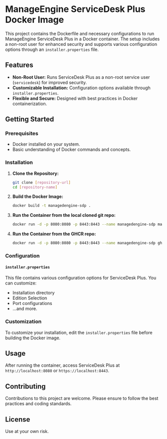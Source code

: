 # ManageEngine ServiceDesk Plus Docker Image

This project contains the Dockerfile and necessary configurations to run ManageEngine ServiceDesk Plus in a Docker container. The setup includes a non-root user for enhanced security and supports various configuration options through an `installer.properties` file.

## Features

- **Non-Root User:** Runs ServiceDesk Plus as a non-root service user (`servicedesk`) for improved security.
- **Customizable Installation:** Configuration options available through `installer.properties`.
- **Flexible and Secure:** Designed with best practices in Docker containerization.

## Getting Started

### Prerequisites

- Docker installed on your system.
- Basic understanding of Docker commands and concepts.

### Installation

1. **Clone the Repository:**
   ```bash
   git clone [repository-url]
   cd [repository-name]
   ```

2. **Build the Docker Image:**
   ```bash
   docker build -t managedengine-sdp .
   ```

3. **Run the Container from the local cloned git repo:**
   ```bash
   docker run -d -p 8080:8080 -p 8443:8443 --name managedengine-sdp managedengine-sdp
   ```
   
5. **Run the Container from the GHCR repo:**
   ```bash
   docker run -d -p 8080:8080 -p 8443:8443 --name managedengine-sdp ghcr.io/azlaroc/manageengine-sdp:latest
   ```

### Configuration

#### `installer.properties`

This file contains various configuration options for ServiceDesk Plus. You can customize:

- Installation directory
- Edition Selection
- Port configurations
- ...and more.

### Customization

To customize your installation, edit the `installer.properties` file before building the Docker image. 

## Usage

After running the container, access ServiceDesk Plus at `http://localhost:8080` or `https://localhost:8443`.

## Contributing

Contributions to this project are welcome. Please ensure to follow the best practices and coding standards.

## License

Use at your own risk.

